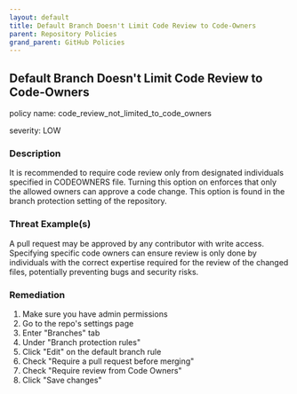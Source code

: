 ```yaml
---
layout: default
title: Default Branch Doesn't Limit Code Review to Code-Owners
parent: Repository Policies
grand_parent: GitHub Policies
---
```



## Default Branch Doesn't Limit Code Review to Code-Owners
policy name: code_review_not_limited_to_code_owners

severity: LOW

### Description
It is recommended to require code review only from designated individuals specified in CODEOWNERS file. Turning this option on enforces that only the allowed owners can approve a code change. This option is found in the branch protection setting of the repository.

### Threat Example(s)
A pull request may be approved by any contributor with write access. Specifying specific code owners can ensure review is only done by individuals with the correct expertise required for the review of the changed files, potentially preventing bugs and security risks.



### Remediation
1. Make sure you have admin permissions
2. Go to the repo's settings page
3. Enter "Branches" tab
4. Under "Branch protection rules"
5. Click "Edit" on the default branch rule
6. Check "Require a pull request before merging"
7. Check "Require review from Code Owners"
8. Click "Save changes"



